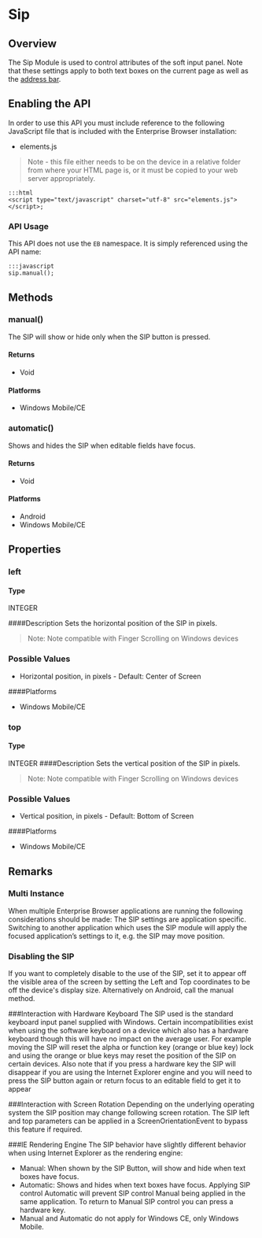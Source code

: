 # Sip
## Overview
The Sip Module is used to control attributes of the soft input panel. Note that these settings apply to both text boxes on the current page as well as the [address bar](../api/AddressBar).

## Enabling the API
In order to use this API you must include reference to the following JavaScript file that is included with the Enterprise Browser installation:

* elements.js 

> Note - this file either needs to be on the device in a relative folder from where your HTML page is, or it must be copied to your web server appropriately.

	:::html
    <script type="text/javascript" charset="utf-8" src="elements.js"></script>;


### API Usage
This API does not use the `EB` namespace. It is simply referenced using the API name:

	:::javascript
	sip.manual();

## Methods
### manual()
The SIP will show or hide only when the SIP button is pressed.

#### Returns
* Void

#### Platforms

* Windows Mobile/CE

### automatic()
Shows and hides the SIP when editable fields have focus.

#### Returns

* Void

#### Platforms

* Android
* Windows Mobile/CE

## Properties
### left
#### Type
<span class='text-info'>INTEGER</span>

####Description
Sets the horizontal position of the SIP in pixels. 

> Note: Note compatible with Finger Scrolling on Windows devices

### Possible Values

* Horizontal position, in pixels - Default: Center of Screen

####Platforms

* Windows Mobile/CE

### top
#### Type
<span class='text-info'>INTEGER</span> 
####Description
Sets the vertical position of the SIP in pixels. 

> Note: Note compatible with Finger Scrolling on Windows devices

### Possible Values

* Vertical position, in pixels - Default: Bottom of Screen

####Platforms

* Windows Mobile/CE


## Remarks
### Multi Instance
When multiple Enterprise Browser applications are running the following considerations should be made: The SIP settings are application specific. Switching to another application which uses the SIP module will apply the focused application’s settings to it, e.g. the SIP may move position.

### Disabling the SIP
If you want to completely disable to the use of the SIP, set it to appear off the visible area of the screen by setting the Left and Top coordinates to be off the device's display size. Alternatively on Android, call the manual method.

###Interaction with Hardware Keyboard
The SIP used is the standard keyboard input panel supplied with Windows. Certain incompatibilities exist when using the software keyboard on a device which also has a hardware keyboard though this will have no impact on the average user. For example moving the SIP will reset the alpha or function key (orange or blue key) lock and using the orange or blue keys may reset the position of the SIP on certain devices. Also note that if you press a hardware key the SIP will disappear if you are using the Internet Explorer engine and you will need to press the SIP button again or return focus to an editable field to get it to appear

###Interaction with Screen Rotation
Depending on the underlying operating system the SIP position may change following screen rotation. The SIP left and top parameters can be applied in a ScreenOrientationEvent to bypass this feature if required.

###IE Rendering Engine
The SIP behavior have slightly different behavior when using Internet Explorer as the rendering engine:

* Manual: When shown by the SIP Button, will show and hide when text boxes have focus.
* Automatic: Shows and hides when text boxes have focus. Applying SIP control Automatic will prevent SIP control Manual being applied in the same application. To return to Manual SIP control you can press a hardware key. 
* Manual and Automatic do not apply for Windows CE, only Windows Mobile.



